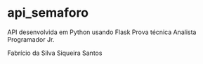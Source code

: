# api_semaforo

API desenvolvida em Python usando Flask
Prova técnica Analista Programador Jr.

Fabrício da Silva Siqueira Santos

